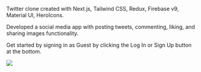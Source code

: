 Twitter clone created with Next.js, Tailwind CSS, Redux, Firebase v9, Material UI, HeroIcons.

Developed a social media app with posting tweets, commenting, liking, and sharing images functionality.

Get started by signing in as Guest by clicking the Log In or Sign Up button at the bottom.

<img src="https://pbs.twimg.com/profile_images/1488548719062654976/u6qfBBkF_400x400.jpg">
